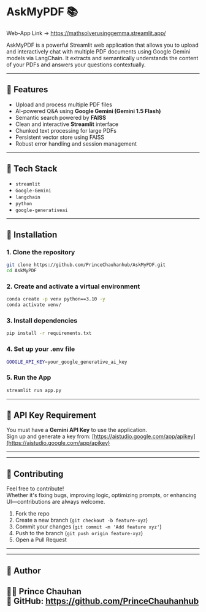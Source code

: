 # AskMyPDF 📚

Web-App Link -> https://mathsolverusinggemma.streamlit.app/

AskMyPDF is a powerful Streamlit web application that allows you to upload and interactively chat with multiple PDF documents using Google Gemini models via LangChain. It extracts and semantically understands the content of your PDFs and answers your questions contextually.

---

## 🔧 Features

- Upload and process multiple PDF files
- AI-powered Q&A using **Google Gemini (Gemini 1.5 Flash)**
- Semantic search powered by **FAISS**
- Clean and interactive **Streamlit** interface
- Chunked text processing for large PDFs
- Persistent vector store using FAISS
- Robust error handling and session management

---

## 🧩 Tech Stack

- `streamlit`
- `Google-Gemini`
- `langchain`
- `python`
- `google-generativeai`

---

## 🚀 Installation

### 1. Clone the repository

```bash
git clone https://github.com/PrinceChauhanhub/AskMyPDF.git
cd AskMyPDF
```
### 2. Create and activate a virtual environment

```bash
conda create -p venv python==3.10 -y
conda activate venv/
```

### 3. Install dependencies

```bash
pip install -r requirements.txt
```

### 4. Set up your .env file
```bash
GOOGLE_API_KEY=your_google_generative_ai_key
```

### 5. Run the App
```bash
streamlit run app.py
```

---

🔐 API Key Requirement
----------------------
You must have a **Gemini API Key** to use the application.  
Sign up and generate a key from: [https://aistudio.google.com/app/apikey](https://aistudio.google.com/app/apikey)

---

---
🤝 Contributing
---------------
Feel free to contribute!  
Whether it's fixing bugs, improving logic, optimizing prompts, or enhancing UI—contributions are always welcome.

1. Fork the repo
2. Create a new branch (`git checkout -b feature-xyz`)
3. Commit your changes (`git commit -m 'Add feature xyz'`)
4. Push to the branch (`git push origin feature-xyz`)
5. Open a Pull Request

---

---
🙋 Author
---------
👨‍💻 Prince Chauhan  
🔗 GitHub: https://github.com/PrinceChauhanhub
---
